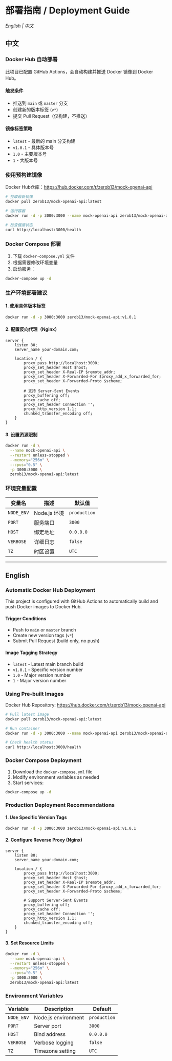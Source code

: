 # 部署指南 / Deployment Guide

*[English](#english) | [中文](#中文)*

## 中文

### Docker Hub 自动部署

此项目已配置 GitHub Actions，会自动构建并推送 Docker 镜像到 Docker Hub。

#### 触发条件
- 推送到 `main` 或 `master` 分支
- 创建新的版本标签 (`v*`)
- 提交 Pull Request（仅构建，不推送）

#### 镜像标签策略
- `latest` - 最新的 main 分支构建
- `v1.0.1` - 具体版本号
- `1.0` - 主要版本号
- `1` - 大版本号

### 使用预构建镜像

Docker Hub仓库：https://hub.docker.com/r/zerob13/mock-openai-api

```bash
# 拉取最新镜像
docker pull zerob13/mock-openai-api:latest

# 运行容器
docker run -d -p 3000:3000 --name mock-openai-api zerob13/mock-openai-api:latest

# 检查健康状态
curl http://localhost:3000/health
```

### Docker Compose 部署

1. 下载 `docker-compose.yml` 文件
2. 根据需要修改环境变量
3. 启动服务：

```bash
docker-compose up -d
```

### 生产环境部署建议

#### 1. 使用具体版本标签
```bash
docker run -d -p 3000:3000 zerob13/mock-openai-api:v1.0.1
```

#### 2. 配置反向代理（Nginx）
```nginx
server {
    listen 80;
    server_name your-domain.com;
    
    location / {
        proxy_pass http://localhost:3000;
        proxy_set_header Host $host;
        proxy_set_header X-Real-IP $remote_addr;
        proxy_set_header X-Forwarded-For $proxy_add_x_forwarded_for;
        proxy_set_header X-Forwarded-Proto $scheme;
        
        # 支持 Server-Sent Events
        proxy_buffering off;
        proxy_cache off;
        proxy_set_header Connection '';
        proxy_http_version 1.1;
        chunked_transfer_encoding off;
    }
}
```

#### 3. 设置资源限制
```bash
docker run -d \
  --name mock-openai-api \
  --restart unless-stopped \
  --memory="256m" \
  --cpus="0.5" \
  -p 3000:3000 \
  zerob13/mock-openai-api:latest
```

### 环境变量配置

| 变量名     | 描述         | 默认值       |
| ---------- | ------------ | ------------ |
| `NODE_ENV` | Node.js 环境 | `production` |
| `PORT`     | 服务端口     | `3000`       |
| `HOST`     | 绑定地址     | `0.0.0.0`    |
| `VERBOSE`  | 详细日志     | `false`      |
| `TZ`       | 时区设置     | `UTC`        |

---

## English

### Automatic Docker Hub Deployment

This project is configured with GitHub Actions to automatically build and push Docker images to Docker Hub.

#### Trigger Conditions
- Push to `main` or `master` branch
- Create new version tags (`v*`)
- Submit Pull Request (build only, no push)

#### Image Tagging Strategy
- `latest` - Latest main branch build
- `v1.0.1` - Specific version number
- `1.0` - Major version number
- `1` - Major version number

### Using Pre-built Images

Docker Hub Repository: https://hub.docker.com/r/zerob13/mock-openai-api

```bash
# Pull latest image
docker pull zerob13/mock-openai-api:latest

# Run container
docker run -d -p 3000:3000 --name mock-openai-api zerob13/mock-openai-api:latest

# Check health status
curl http://localhost:3000/health
```

### Docker Compose Deployment

1. Download the `docker-compose.yml` file
2. Modify environment variables as needed
3. Start services:

```bash
docker-compose up -d
```

### Production Deployment Recommendations

#### 1. Use Specific Version Tags
```bash
docker run -d -p 3000:3000 zerob13/mock-openai-api:v1.0.1
```

#### 2. Configure Reverse Proxy (Nginx)
```nginx
server {
    listen 80;
    server_name your-domain.com;
    
    location / {
        proxy_pass http://localhost:3000;
        proxy_set_header Host $host;
        proxy_set_header X-Real-IP $remote_addr;
        proxy_set_header X-Forwarded-For $proxy_add_x_forwarded_for;
        proxy_set_header X-Forwarded-Proto $scheme;
        
        # Support Server-Sent Events
        proxy_buffering off;
        proxy_cache off;
        proxy_set_header Connection '';
        proxy_http_version 1.1;
        chunked_transfer_encoding off;
    }
}
```

#### 3. Set Resource Limits
```bash
docker run -d \
  --name mock-openai-api \
  --restart unless-stopped \
  --memory="256m" \
  --cpus="0.5" \
  -p 3000:3000 \
  zerob13/mock-openai-api:latest
```

### Environment Variables

| Variable   | Description         | Default      |
| ---------- | ------------------- | ------------ |
| `NODE_ENV` | Node.js environment | `production` |
| `PORT`     | Server port         | `3000`       |
| `HOST`     | Bind address        | `0.0.0.0`    |
| `VERBOSE`  | Verbose logging     | `false`      |
| `TZ`       | Timezone setting    | `UTC`        |
